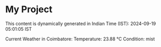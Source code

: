 # My Project

This content is dynamically generated in Indian Time (IST): 2024-09-19 05:01:05 IST


Current Weather in Coimbatore:
Temperature: 23.88 °C
Condition: mist
